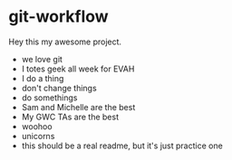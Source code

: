 # git-workflow

Hey this my awesome project.


- we love git
- I totes geek all week for EVAH
- I do a thing
- don't change things
- do somethings
- Sam and Michelle are the best
- My GWC TAs are the best
- woohoo
- unicorns
- this should be a real readme, but it's just practice one




